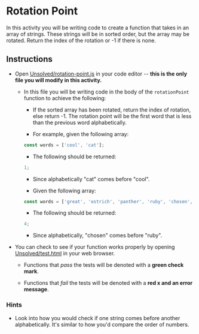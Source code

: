# Rotation Point

In this activity you will be writing code to create a function that takes in an array of strings. These strings will be in sorted order, but the array may be rotated. Return the index of the rotation or -1 if there is none.

## Instructions

- Open [Unsolved/rotation-point.js](Unsolved/rotation-point.js) in your code editor -- **this is the only file you will modify in this activity.**

  - In this file you will be writing code in the body of the `rotationPoint` function to achieve the following:

    - If the sorted array has been rotated, return the index of rotation, else return -1. The rotation point will be the first word that is less than the previous word alphabetically.

    - For example, given the following array:

    ```js
    const words = ['cool', 'cat'];
    ```

    - The following should be returned:

    ```js
    1;
    ```

    - Since alphabetically "cat" comes before "cool".

    - Given the following array:

    ```js
    const words = ['great', 'ostrich', 'panther', 'ruby', 'chosen', 'feathers'];
    ```

    - The following should be returned:

    ```js
    4;
    ```

    - Since alphabetically, "chosen" comes before "ruby".

- You can check to see if your function works properly by opening [Unsolved/test.html](Unsolved/test.html) in your web browser.

  - Functions that _pass_ the tests will be denoted with a **green check mark**.

  - Functions that _fail_ the tests will be denoted with a **red x and an error message**.

### Hints

- Look into how you would check if one string comes before another alphabetically. It's similar to how you'd compare the order of numbers.
